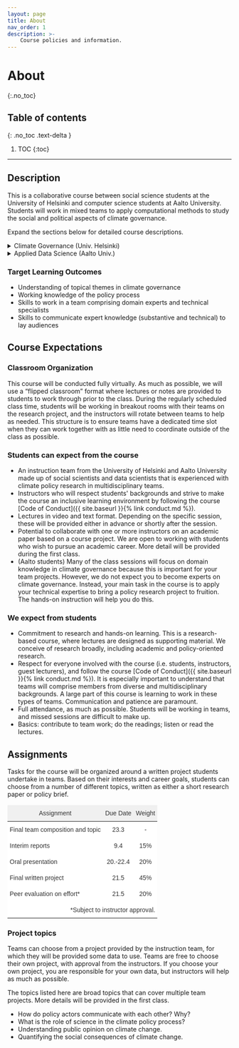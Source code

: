```yaml
---
layout: page
title: About
nav_order: 1
description: >-
    Course policies and information.
---
```


# About
{:.no_toc}

## Table of contents
{: .no_toc .text-delta }

1. TOC
{:toc}

---

## Description
This is a collaborative course between social science students at the University of Helsinki and computer science students at Aalto University. Students will work in mixed teams to apply computational methods to study the social and political aspects of climate governance. 

Expand the sections below for detailed course descriptions.

<details close markdown="block">
<summary>Climate Governance (Univ. Helsinki)</summary>

This is a course on climate governance, which we take to broadly include the drivers and consequences of policies associated with the distributional outcomes stemming from climate change. Climate change is one of the most dire problems facing contemporary society. A large part of these challenges are social and political in nature, which we can address using sound social scientific research. In this course, students will begin to acquire the skills needed to do this kind of work. First, students will be introduced to concepts in policy studies and topics in contemporary climate governance. Second, with applications to climate governance, students will take a hands-on approach to learning how to do research using quantitative or computational social science approaches. This will be done through research teams comprising budding domain experts (i.e. students themselves) and technical specialists who will serve as data scientists. The technical specialists will be data science and other computational science students from Aalto University enrolled in a companion course on applied data science. 

</details>

<details close markdown="block">
<summary>Applied Data Science (Aalto Univ.)</summary>

This is an applied data science course where students will learn how to collaborate with domain experts. With the complexity of today’s policy issues as well as the increasing availability of rich but messy data, there is demand for researchers who are skilled in data science and quantitative approaches to studying complex systems. Cross-domain communication is key to successful collaboration, but it is a difficult and often missed part of data science training. In this course, students will take a hands-on approach to learning these skills by working as data scientists on policy research teams. We will specifically be working with social science and policy researchers studying climate governance, but the skills learned should be broadly applicable to research scenarios in the public, academic, and private sectors. The domain experts will be social science students from the University of Helsinki enrolled in a companion course on climate governance. 

</details>

### Target Learning Outcomes
- Understanding of topical themes in climate governance
- Working knowledge of the policy process
- Skills to work in a team comprising domain experts and technical specialists
- Skills to communicate expert knowledge (substantive and technical) to lay audiences

## Course Expectations

### Classroom Organization
This course will be conducted fully virtually. As much as possible, we will use a “flipped classroom” format where lectures or notes are provided to students to work through prior to the class. During the regularly scheduled class time, students will be working in breakout rooms with their teams on the research project, and the instructors will rotate between teams to help as needed. This structure is to ensure teams have a dedicated time slot when they can work together with as little need to coordinate outside of the class as possible.

### Students can expect from the course
- An instruction team from the University of Helsinki and Aalto University made up of social scientists and data scientists that is experienced with climate policy research in multidisciplinary teams.
- Instructors who will respect students' backgrounds and strive to make the course an inclusive learning environment by following the course [Code of Conduct]({{ site.baseurl }}{% link conduct.md %}).
- Lectures in video and text format. Depending on the specific session, these will be provided either in advance or shortly after the session.
- Potential to collaborate with one or more instructors on an academic paper based on a course project. We are open to working with students who wish to pursue an academic career. More detail will be provided during the first class.
- (Aalto students) Many of the class sessions will focus on domain knowledge in climate governance because this is important for your team projects. However, we do not expect you to become experts on climate governance. Instead, your main task in the course is to apply your technical expertise to bring a policy research project to fruition. The hands-on instruction will help you do this.

### We expect from students
- Commitment to research and hands-on learning. This is a research-based course, where lectures are designed as supporting material. We conceive of research broadly, including academic and policy-oriented research.
- Respect for everyone involved with the course (i.e. students, instructors, guest lecturers), and follow the course [Code of Conduct]({{ site.baseurl }}{% link conduct.md %}). It is especially important to understand that teams will comprise members from diverse and multidisciplinary backgrounds. A large part of this course is learning to work in these types of teams. Communication and patience are paramount.
- Full attendance, as much as possible. Students will be working in teams, and missed sessions are difficult to make up.
- Basics: contribute to team work; do the readings; listen or read the lectures.

## Assignments
Tasks for the course will be organized around a written project students undertake in teams. Based on their interests and career goals, students can choose from a number of different topics, written as either a short research paper or policy brief.

<style type="text/css">
.tg  {border:none;border-collapse:collapse;border-color:#ccc;border-spacing:0;}
.tg td{background-color:#fff;border-color:#ccc;border-style:solid;border-width:0px;color:#333;
  font-family:Arial, sans-serif;font-size:14px;overflow:hidden;padding:10px 5px;word-break:normal;}
.tg th{background-color:#f0f0f0;border-color:#ccc;border-style:solid;border-width:0px;color:#333;
  font-family:Arial, sans-serif;font-size:14px;font-weight:normal;overflow:hidden;padding:10px 5px;word-break:normal;}
.tg .tg-c3ow{border-color:inherit;text-align:center;vertical-align:top}
.tg .tg-0pky{border-color:inherit;text-align:left;vertical-align:top}
.tg .tg-dvpl{border-color:inherit;text-align:right;vertical-align:top}
</style>
<table class="tg">
<thead>
  <tr>
    <th class="tg-c3ow">Assignment</th>
    <th class="tg-c3ow">Due Date</th>
    <th class="tg-c3ow">Weight</th>
  </tr>
</thead>
<tbody>
  <tr>
    <td class="tg-0pky">Final team composition and topic</td>
    <td class="tg-c3ow">23.3</td>
    <td class="tg-c3ow">-</td>
  </tr>
  <tr>
    <td class="tg-0pky">Interim reports</td>
    <td class="tg-c3ow">9.4</td>
    <td class="tg-c3ow">15%</td>
  </tr>
  <tr>
    <td class="tg-0pky">Oral presentation</td>
    <td class="tg-c3ow">20.-22.4</td>
    <td class="tg-c3ow">20%</td>
  </tr>
  <tr>
    <td class="tg-0pky">Final written project</td>
    <td class="tg-c3ow">21.5</td>
    <td class="tg-c3ow">45%</td>
  </tr>
  <tr>
    <td class="tg-0pky">Peer evaluation on effort*</td>
    <td class="tg-c3ow">21.5</td>
    <td class="tg-c3ow">20%</td>
  </tr>
  <tr>
    <td class="tg-dvpl" colspan="3">*Subject to instructor approval.</td>
  </tr>
</tbody>
</table>


### Project topics
Teams can choose from a project provided by the instruction team, for which they will be provided some data to use. Teams are free to choose their own project, with approval from the instructors. If you choose your own project, you are responsible for your own data, but instructors will help as much as possible.

The topics listed here are broad topics that can cover multiple team projects. More details will be provided in the first class.
- How do policy actors communicate with each other? Why?
- What is the role of science in the climate policy process?
- Understanding public opinion on climate change.
- Quantifying the social consequences of climate change.
